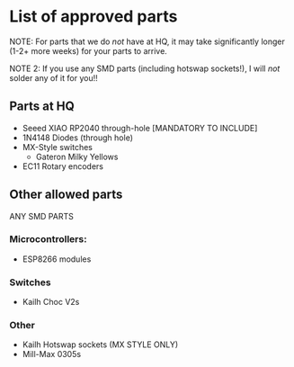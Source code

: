 # List of approved parts

NOTE: For parts that we do *not* have at HQ, it may take significantly longer (1-2+ more weeks) for your parts to arrive. 

NOTE 2: If you use any SMD parts (including hotswap sockets!), I will *not* solder any of it for you!!

## Parts at HQ
- Seeed XIAO RP2040 through-hole [MANDATORY TO INCLUDE]
- 1N4148 Diodes (through hole)
- MX-Style switches
    - Gateron Milky Yellows
- EC11 Rotary encoders

## Other allowed parts

ANY SMD PARTS

### Microcontrollers:
- ESP8266 modules

### Switches
- Kailh Choc V2s

### Other
- Kailh Hotswap sockets (MX STYLE ONLY)
- Mill-Max 0305s